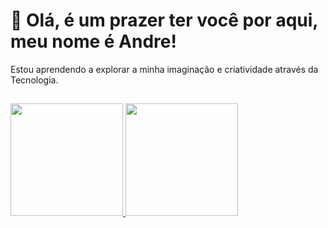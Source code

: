 <h1>🖖 Olá, é um prazer ter você por aqui, meu nome é Andre!</h1>
  <div>
  <p>Estou aprendendo a explorar a minha imaginação e criatividade através da Tecnologia.<p>
  </div>
  
  ##
  
  <div>
  <a href="https://linktr.ee/andreapalhares">
  <img height="180em" src="https://github-readme-stats.vercel.app/api?username=andrepalhares011&show_icons=true&theme=tokyonight&include_all_commits=true&count_private=true"/>
  <img height="180em" src="https://github-readme-stats.vercel.app/api/top-langs/?username=andrepalhares011&layout=compact&langs_count=7&theme=tokyonight"/>
</div>
